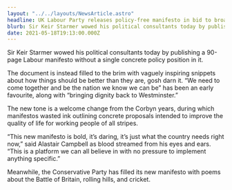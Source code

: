 ```yaml
---
layout: "../../layouts/NewsArticle.astro"
headline: UK Labour Party releases policy-free manifesto in bid to broaden appeal
blurb: Sir Keir Starmer wowed his political consultants today by publishing a 90-page Labour manifesto without a single concrete policy position in it.
date: 2021-05-18T19:13:00.000Z
---
```


Sir Keir Starmer wowed his political consultants today by publishing a 90-page Labour manifesto without a single concrete policy position in it.

The document is instead filled to the brim with vaguely inspiring snippets about how things should be better than they are, gosh darn it. “We need to come together and be the nation we know we can be” has been an early favourite, along with “bringing dignity back to Westminster.”

The new tone is a welcome change from the Corbyn years, during which manifestos wasted ink outlining concrete proposals intended to improve the quality of life for working people of all stripes.

“This new manifesto is bold, it’s daring, it’s just what the country needs right now,” said Alastair Campbell as blood streamed from his eyes and ears. “This is a platform we can all believe in with no pressure to implement anything specific.”

Meanwhile, the Conservative Party has filled its new manifesto with poems about the Battle of Britain, rolling hills, and cricket.
